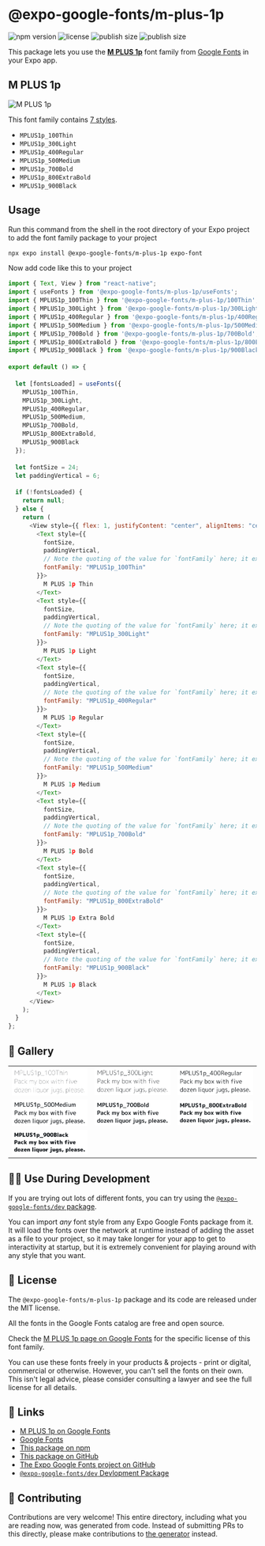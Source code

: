 # @expo-google-fonts/m-plus-1p

![npm version](https://flat.badgen.net/npm/v/@expo-google-fonts/m-plus-1p)
![license](https://flat.badgen.net/github/license/expo/google-fonts)
![publish size](https://flat.badgen.net/packagephobia/install/@expo-google-fonts/m-plus-1p)
![publish size](https://flat.badgen.net/packagephobia/publish/@expo-google-fonts/m-plus-1p)

This package lets you use the [**M PLUS 1p**](https://fonts.google.com/specimen/M+PLUS+1p) font family from [Google Fonts](https://fonts.google.com/) in your Expo app.

## M PLUS 1p

![M PLUS 1p](./font-family.png)

This font family contains [7 styles](#-gallery).

- `MPLUS1p_100Thin`
- `MPLUS1p_300Light`
- `MPLUS1p_400Regular`
- `MPLUS1p_500Medium`
- `MPLUS1p_700Bold`
- `MPLUS1p_800ExtraBold`
- `MPLUS1p_900Black`

## Usage

Run this command from the shell in the root directory of your Expo project to add the font family package to your project

```sh
npx expo install @expo-google-fonts/m-plus-1p expo-font
```

Now add code like this to your project

```js
import { Text, View } from "react-native";
import { useFonts } from '@expo-google-fonts/m-plus-1p/useFonts';
import { MPLUS1p_100Thin } from '@expo-google-fonts/m-plus-1p/100Thin';
import { MPLUS1p_300Light } from '@expo-google-fonts/m-plus-1p/300Light';
import { MPLUS1p_400Regular } from '@expo-google-fonts/m-plus-1p/400Regular';
import { MPLUS1p_500Medium } from '@expo-google-fonts/m-plus-1p/500Medium';
import { MPLUS1p_700Bold } from '@expo-google-fonts/m-plus-1p/700Bold';
import { MPLUS1p_800ExtraBold } from '@expo-google-fonts/m-plus-1p/800ExtraBold';
import { MPLUS1p_900Black } from '@expo-google-fonts/m-plus-1p/900Black';

export default () => {

  let [fontsLoaded] = useFonts({
    MPLUS1p_100Thin, 
    MPLUS1p_300Light, 
    MPLUS1p_400Regular, 
    MPLUS1p_500Medium, 
    MPLUS1p_700Bold, 
    MPLUS1p_800ExtraBold, 
    MPLUS1p_900Black
  });

  let fontSize = 24;
  let paddingVertical = 6;

  if (!fontsLoaded) {
    return null;
  } else {
    return (
      <View style={{ flex: 1, justifyContent: "center", alignItems: "center" }}>
        <Text style={{
          fontSize,
          paddingVertical,
          // Note the quoting of the value for `fontFamily` here; it expects a string!
          fontFamily: "MPLUS1p_100Thin"
        }}>
          M PLUS 1p Thin
        </Text>
        <Text style={{
          fontSize,
          paddingVertical,
          // Note the quoting of the value for `fontFamily` here; it expects a string!
          fontFamily: "MPLUS1p_300Light"
        }}>
          M PLUS 1p Light
        </Text>
        <Text style={{
          fontSize,
          paddingVertical,
          // Note the quoting of the value for `fontFamily` here; it expects a string!
          fontFamily: "MPLUS1p_400Regular"
        }}>
          M PLUS 1p Regular
        </Text>
        <Text style={{
          fontSize,
          paddingVertical,
          // Note the quoting of the value for `fontFamily` here; it expects a string!
          fontFamily: "MPLUS1p_500Medium"
        }}>
          M PLUS 1p Medium
        </Text>
        <Text style={{
          fontSize,
          paddingVertical,
          // Note the quoting of the value for `fontFamily` here; it expects a string!
          fontFamily: "MPLUS1p_700Bold"
        }}>
          M PLUS 1p Bold
        </Text>
        <Text style={{
          fontSize,
          paddingVertical,
          // Note the quoting of the value for `fontFamily` here; it expects a string!
          fontFamily: "MPLUS1p_800ExtraBold"
        }}>
          M PLUS 1p Extra Bold
        </Text>
        <Text style={{
          fontSize,
          paddingVertical,
          // Note the quoting of the value for `fontFamily` here; it expects a string!
          fontFamily: "MPLUS1p_900Black"
        }}>
          M PLUS 1p Black
        </Text>
      </View>
    );
  }
};
```

## 🔡 Gallery


||||
|-|-|-|
|![MPLUS1p_100Thin](./100Thin/MPLUS1p_100Thin.ttf.png)|![MPLUS1p_300Light](./300Light/MPLUS1p_300Light.ttf.png)|![MPLUS1p_400Regular](./400Regular/MPLUS1p_400Regular.ttf.png)||
|![MPLUS1p_500Medium](./500Medium/MPLUS1p_500Medium.ttf.png)|![MPLUS1p_700Bold](./700Bold/MPLUS1p_700Bold.ttf.png)|![MPLUS1p_800ExtraBold](./800ExtraBold/MPLUS1p_800ExtraBold.ttf.png)||
|![MPLUS1p_900Black](./900Black/MPLUS1p_900Black.ttf.png)||||


## 👩‍💻 Use During Development

If you are trying out lots of different fonts, you can try using the [`@expo-google-fonts/dev` package](https://github.com/expo/google-fonts/tree/master/font-packages/dev#readme).

You can import _any_ font style from any Expo Google Fonts package from it. It will load the fonts over the network at runtime instead of adding the asset as a file to your project, so it may take longer for your app to get to interactivity at startup, but it is extremely convenient for playing around with any style that you want.


## 📖 License

The `@expo-google-fonts/m-plus-1p` package and its code are released under the MIT license.

All the fonts in the Google Fonts catalog are free and open source.

Check the [M PLUS 1p page on Google Fonts](https://fonts.google.com/specimen/M+PLUS+1p) for the specific license of this font family.

You can use these fonts freely in your products & projects - print or digital, commercial or otherwise. However, you can't sell the fonts on their own. This isn't legal advice, please consider consulting a lawyer and see the full license for all details.

## 🔗 Links

- [M PLUS 1p on Google Fonts](https://fonts.google.com/specimen/M+PLUS+1p)
- [Google Fonts](https://fonts.google.com/)
- [This package on npm](https://www.npmjs.com/package/@expo-google-fonts/m-plus-1p)
- [This package on GitHub](https://github.com/expo/google-fonts/tree/master/font-packages/m-plus-1p)
- [The Expo Google Fonts project on GitHub](https://github.com/expo/google-fonts)
- [`@expo-google-fonts/dev` Devlopment Package](https://github.com/expo/google-fonts/tree/master/font-packages/dev)

## 🤝 Contributing

Contributions are very welcome! This entire directory, including what you are reading now, was generated from code. Instead of submitting PRs to this directly, please make contributions to [the generator](https://github.com/expo/google-fonts/tree/master/packages/generator) instead.
